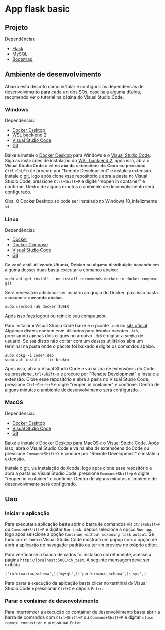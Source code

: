 # App flask basic

## Projeto
Dependências:
- [Flask](https://flask.palletsprojects.com/en/1.1.x/)
- [MySQL](https://www.mysql.com/)
- [Bootstrap](https://getbootstrap.com/)


## Ambiente de desenvolvimento

Abaixo está descrito como instalar e configurar as dependencias de desenvolvimento para cada um dos SOs, caso haja alguma dúvida, recomendo ver o [tutorial](https://code.visualstudio.com/docs/remote/containers) na página do Visual Studio Code.

### Windows

Dependências:
- [Docker Desktop](https://www.docker.com/)
- [WSL back-end 2](https://aka.ms/vscode-remote/containers/docker-wsl2)
- [Visual Studio Code](https://code.visualstudio.com/)
- [Git](https://git-scm.com/)

Baixe e instale o [Docker Desktop](https://hub.docker.com/editions/community/docker-ce-desktop-windows) para Windows e o [Visual Studio Code](https://code.visualstudio.com/download). Siga as instruções de instalação do [WSL back-end 2](https://aka.ms/vscode-remote/containers/docker-wsl2),  após isso, abra o Visual Studio Code e vá na aba de extensõens do Code ou pressione `Ctrl+Shift+X` e procure por "Remote Development" e instale a extensão. Instale o [git](https://git-scm.com/download/win), logo após clone esse repositório e abra a pasta no Visual Studio Code, pressione `Ctrl+Shift+P` e digite "reopen in container" e confirme. Dentro de alguns minutos o ambiente de desenvolvimento será configurado.

Obs: O Docker Desktop só pode ser instalado no Windows 10, infelizmente =(.

### Linux

Dependências:
- [Docker](https://www.docker.com/)
- [Docker Compose](https://www.docker.com/)
- [Visual Studio Code](https://code.visualstudio.com/)
- [Git](https://git-scm.com/)

Se você está utilizando Ubuntu, Debian ou alguma distribuição baseada em alguma dessas duas basta executar o comando abaixo:

```shell
sudo apt-get install --no-install-recommends docker.io docker-compose git
```

Será necessário adicionar seu usuário ao grupo do Docker, para isso basta executar o comando abaixo.

```shell
sudo usermod -aG docker $USER
```

Após isso faça logout ou reinicie seu computador.

Para instalar o Visual Studio Code baixe e o pacote `.deb` no [site oficial](https://code.visualstudio.com/). Algumas distros contam com utilitarios para instalar pacotes `.deb`, precisando apenas dois cliques no arquivo `.deb` e digitar a senha de usuário. Se sua distro não contar com um desses utilitários abra um terminal na pasta onde o pacote foi baixado e digite os comandos abaixo.

```shel
sudo dpkg -i code*.deb
sudo apt install --fix-broken
```

Após isso, abra o Visual Studio Code e vá na aba de extensõens do Code ou pressione `Ctrl+Shift+X` e procure por "Remote Development" e instale a extensão. Clone esse repositório e abra a pasta no Visual Studio Code, pressione `Ctrl+Shift+P` e digite "reopen in container" e confirme. Dentro de alguns minutos o ambiente de desenvolvimento será configurado.

### MacOS

Dependências:
- [Docker Desktop](https://www.docker.com/)
- [Visual Studio Code](https://code.visualstudio.com/)
- [Git](https://git-scm.com/)

Baixe e instale o [Docker Desktop](https://hub.docker.com/editions/community/docker-ce-desktop-mac) para MacOS e o [Visual Studio Code](https://code.visualstudio.com/download). Após isso, abra o Visual Studio Code e vá na aba de extensõens do Code ou pressione `Command+Shift+X` e procure por "Remote Development" e instale a extensão.

Instale o git, via instalação do Xcode, logo após clone esse repositório e abra a pasta no Visual Studio Code, pressione `Command+Shift+p` e digite "reopen in container" e confirme. Dentro de alguns minutos o ambiente de desenvolvimento será configurado.

## Uso

### Iniciar a aplicação

Para executar a aplicação basta abrir o barra de comandos via `Ctrl+Shift+P` ou `Command+Shift+P` e digitar `Run task`, depois selecione a opção `Run app`, logo após selecione a opção `Continue without scanning task output`. Se tudo correr bem o Visual Studio Code mostrará um popup com a opção de abrir a aplicação no navegador padrão ou ter um preview no próprio editor.

Para verificar se o banco de dados foi instalado corretamente, acesse a página `http://localhost:5000/db_test`. A segunte mensagem deve ser exibida.

```
('information_schema',)('mysql',)('performance_schema',)('sys',)
```

Para parar a execução da aplicação basta clicar no terminal do Visual Studio Code e pressionar `Ctrl+C` e depois `Enter`.

### Parar o container de desenvolvimento

Para interromper a execução do container de desenvolvimento basta abrir a barra de comandos com `Ctrl+Shift+P` ou `Command+Shift+P` e digitar `close remote connection` e pressionar `Enter`
